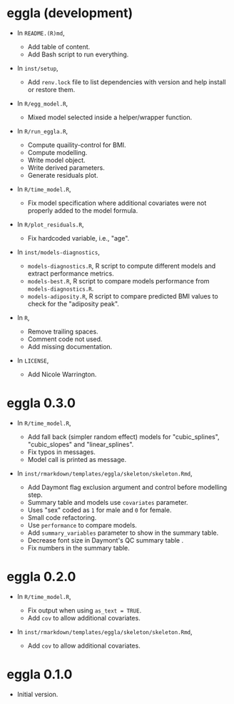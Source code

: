# eggla (development)

* In `README.(R)md`,
    + Add table of content.
    + Add Bash script to run everything.

* In `inst/setup`,
    + Add `renv.lock` file to list dependencies with version and help install or restore them.

* In `R/egg_model.R`,
    + Mixed model selected inside a helper/wrapper function.

* In `R/run_eggla.R`,
    + Compute quaility-control for BMI.
    + Compute modelling.
    + Write model object.
    + Write derived parameters.
    + Generate residuals plot.

* In `R/time_model.R`,
    + Fix model specification where additional covariates were not properly added to the model formula.

* In `R/plot_residuals.R`,
    + Fix hardcoded variable, i.e., "age".

* In `inst/models-diagnostics`,
    + `models-diagnostics.R`, R script to compute different models and extract performance metrics.
    + `models-best.R`, R script to compare models performance from `models-diagnostics.R`.
    + `models-adiposity.R`, R script to compare predicted BMI values to check for the "adiposity peak".

* In `R`,
    + Remove trailing spaces.
    + Comment code not used.
    + Add missing documentation.

* In `LICENSE`,
    + Add Nicole Warrington.

# eggla 0.3.0

* In `R/time_model.R`,
    + Add fall back (simpler random effect) models for "cubic_splines", "cubic_slopes" and "linear_splines".
    + Fix typos in messages.
    + Model call is printed as message.

* In `inst/rmarkdown/templates/eggla/skeleton/skeleton.Rmd`,
    + Add Daymont flag exclusion argument and control before modelling step.
    + Summary table and models use `covariates` parameter.
    + Uses "sex" coded as `1` for male and `0` for female.
    + Small code refactoring.
    + Use `performance` to compare models.
    + Add `summary_variables` parameter to show in the summary table.
    + Decrease font size in Daymont's QC summary table .
    + Fix numbers in the summary table.

# eggla 0.2.0

* In `R/time_model.R`,
    + Fix output when using `as_text = TRUE`.
    + Add `cov` to allow additional covariates.

* In `inst/rmarkdown/templates/eggla/skeleton/skeleton.Rmd`,
    + Add `cov` to allow additional covariates.

# eggla 0.1.0

* Initial version.
